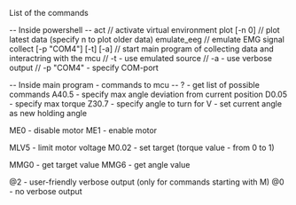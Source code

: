 List of the commands


-- Inside powershell --
act                                     // activate virtual environment
plot [-n 0]                             // plot latest data (specify n to plot older data)
emulate_eeg                             // emulate EMG signal
collect [-p "COM4"] [-t] [-a]           // start main program of collecting data and interactring with the mcu
                                        // -t - use emulated source
                                        // -a - use verbose output
                                        // -p "COM4" - specify COM-port


-- Inside main program - commands to mcu --
?               - get list of possible commands
A40.5           - specify max angle deviation from current position
D0.05           - specify max torque
Z30.7           - specify angle to turn for
V               - set current angle as new holding angle

ME0             - disable motor
ME1             - enable motor

MLV5            - limit motor voltage
M0.02           - set target (torque value - from 0 to 1)

MMG0            - get target value
MMG6            - get angle value

@2              - user-friendly verbose output (only for commands starting with M)
@0              - no verbose output

